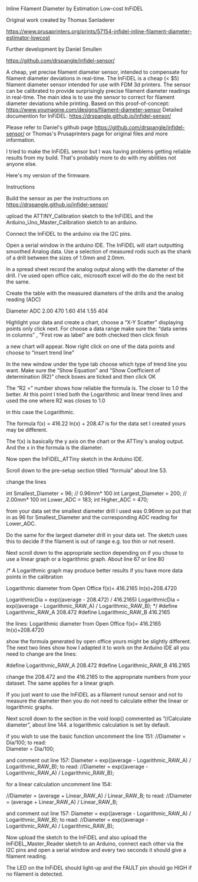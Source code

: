 Inline Filament Diameter by Estimation Low-cost InFiDEL

Original work created by Thomas Sanladerer

https://www.prusaprinters.org/prints/57154-infidel-inline-filament-diameter-estimator-lowcost

Further development by Daniel Smullen

https://github.com/drspangle/infidel-sensor/

A cheap, yet precise filament diameter sensor, intended to compensate for filament diameter deviations in real-time.
The InFiDEL is a cheap (< $5) filament diameter sensor intended for use with FDM 3d printers. The sensor can be calibrated to provide surprisingly precise filament diameter readings in real-time. The main idea is to use the sensor to correct for filament diameter deviations while printing.
Based on this proof-of-concept: https://www.youmagine.com/designs/filament-diameter-sensor
Detailed documention for InFiDEL: https://drspangle.github.io/infidel-sensor/


Please refer to Daniel's github page https://github.com/drspangle/infidel-sensor/ or Thomas's Prusaprinters page for original files and more information.

I tried to make the InFiDEL sensor but I was having problems getting reliable results from my build. That's probably more to do with my abilities not anyone else. 

Here's my version of the firmware.

Instructions

Build the sensor as per the instructions on https://drspangle.github.io/infidel-sensor/  

upload the ATTINY_Calibration sketch to the InFiDEL and the Arduino_Uno_Master_Calibration sketch to an arduino. 

Connect the InFiDEL to the arduino via the I2C pins.

Open a serial window in the arduino IDE. The InFiDEL will start outputting smoothed Analog data.
Use a selection of measured rods such as the shank of a drill between the sizes of 1.0mm and 2.0mm. 

In a spread sheet record the analog output along with the diameter of the drill. I've used open office calc, microsoft excel will do the do the next bit the same.

Create the table with the measured diameters of the drills and the analog reading (ADC)

Diameter	ADC
2.00		470
1.60		414 
1.55		404

Highlight your data and create a chart, choose a “X-Y Scatter” displaying points only click next.
For choose a data range make sure the: “data series in columns” , “First row as label”   are both checked then click finish

a new chart will appear. Now right click on one of the data points and choose to “insert trend line”



In the new window under the type tab choose which type of trend line you want. Make sure the “Show Equation” and “Show Coefficient of determination (R2)” check boxes are ticked and then click OK


The “R2 =” number shows how reliable the formula is. The closer to 1.0 the better. At this point I tried both the  Logarithmic and linear trend lines and used the one where R2 was closes to 1.0

in this case the Logarithmic.

The formula f(x) = 416.22 ln(x) + 208.47 is for the data set I created yours may be different. 

The f(x) is basically the y axis on the chart or the ATTiny's analog output. And the x in the formula is the diameter.

Now open the InFiDEL_ATTiny sketch in the Arduino IDE.

Scroll down to the pre-setup section titled “formula” about line 53.

change the lines 

int Smallest_Diameter = 96;  // 0.96mm* 100
int Largest_Diameter = 200;  // 2.00mm* 100
int Lower_ADC = 183;
int Higher_ADC = 470;

from your data set the smallest diameter drill I used was 0.96mm so put that in as 96 for Smallest_Diameter  and the corresponding ADC reading for Lower_ADC.

Do the same for the largest diameter drill in your data set. The sketch uses this to decide if the filament is out of range e.g. too thin or not resent.

Next scroll down to the appropriate section depending on if you chose to use a linear graph or a logarithmic graph. About line 67 or line 80

/*
  A Logarithmic graph may produce better results if you have more data points in the calibration

   Logarithmic diameter from Open Office
   f(x)= 416.2165 In(x)+208.4720


   LogarithmicDia = exp((average - 208.472) / 416.2165)
   LogarithmicDia = exp((average - Logarithmic_RAW_A) / Logarithmic_RAW_B);
*/
#define Logarithmic_RAW_A 208.472
#define Logarithmic_RAW_B 416.2165

the lines:
Logarithmic diameter from Open Office
 f(x)= 416.2165 In(x)+208.4720

show the formula generated by open office yours might be slightly different. The next two lines show how I adapted it to work on the Arduino IDE all you need to change are the lines:

#define Logarithmic_RAW_A 208.472
#define Logarithmic_RAW_B 416.2165

change the 208.472 and the 416.2165 to the appropriate numbers from your dataset. 
The same applies for a linear graph.

If you just want to use the InFiDEL as a filament runout sensor and not to measure the diameter then you do not need to calculate either the linear or logarithmic graphs.

Next scroll down to the section in the void loop() commented as “//Calculate diameter”, about line 144. a  logarithmic calculation is set by default.

if you wish to use the basic function uncomment the line 151:
//Diameter = Dia/100; 
to read:  
Diameter = Dia/100;

and comment out line 157:
Diameter = exp((average - Logarithmic_RAW_A) / Logarithmic_RAW_B);
to read:
//Diameter = exp((average - Logarithmic_RAW_A) / Logarithmic_RAW_B);


for a linear calculation uncomment line 154:

//Diameter = (average + Linear_RAW_A) / Linear_RAW_B;
to read:
//Diameter = (average + Linear_RAW_A) / Linear_RAW_B;

and comment out line 157:
Diameter = exp((average - Logarithmic_RAW_A) / Logarithmic_RAW_B);
to read:
//Diameter = exp((average - Logarithmic_RAW_A) / Logarithmic_RAW_B);

Now upload the sketch to the InFiDEL and also upload the InFiDEL_Master_Reader sketch to an Arduino, connect each other via the I2C pins and open a serial window and every two seconds it should give a filament reading. 

The LED on the InFiDEL should light-up and the FAULT pin should go HIGH if no filament is detected.
